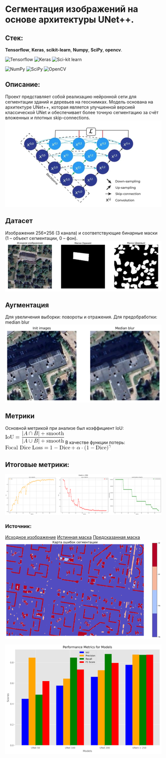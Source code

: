 # Сегментация изображений на основе архитектуры UNet++. 
## Стек:
**Tensorflow**, **Keras**, **scikit-learn**, **Numpy**, **SciPy**, **opencv**.

![Tensorflow](https://img.shields.io/badge/TensorFlow-FF6F00?style=for-the-badge&logo=TensorFlow&logoColor=white)
![Keras](![Tensorflow](https://img.shields.io/badge/TensorFlow-FF6F00?style=for-the-badge&logo=TensorFlow&logoColor=white))
![Sci-kit learn](https://img.shields.io/badge/scikit_learn-F7931E?style=for-the-badge&logo=scikit-learn&logoColor=white)

![NumPy](	https://img.shields.io/badge/Numpy-777BB4?style=for-the-badge&logo=numpy&logoColor=white)
![SciPy](https://img.shields.io/badge/SciPy-654FF0?style=for-the-badge&logo=SciPy&logoColor=white)
![OpenCV](https://img.shields.io/badge/OpenCV-27338e?style=for-the-badge&logo=OpenCV&logoColor=white)

## Описание: 
Проект представляет собой реализацию нейронной сети для сегментации зданий и деревьев на геоснимках. Модель основана на архитектуре UNet++, которая является улучшенной версией классической UNet и обеспечивает более точную сегментацию за счёт вложенных и плотных skip-connections.
![UNet](https://github.com/klon-22800/unet_plus_plus_segmentation/blob/main/graphics/Unet%2B%2B.png)

## Датасет
Изображения 256×256 (3 канала) и соответствующие бинарные маски (1 – объект сегментации, 0 – фон). 
![Dataset example](https://github.com/klon-22800/unet_plus_plus_segmentation/blob/main/graphics/dataset%20example.png)

## Аугментация
Для увеличения выборки: повороты и отражения. Для предобработки: median blur
![Median blur](https://github.com/klon-22800/unet_plus_plus_segmentation/blob/main/graphics/median%20blur.png)

## Метрики 
Основной метрикой при анализе был коэффициент IoU:
![IoU](https://github.com/klon-22800/unet_plus_plus_segmentation/blob/main/graphics/IoU.png)
В качестве функции потерь:
![Focal Dice loss](https://github.com/klon-22800/unet_plus_plus_segmentation/blob/main/graphics/FDL.png)

## Итоговые метрики: 
![Metrics](https://github.com/klon-22800/unet_plus_plus_segmentation/blob/main/graphics/unet%2B%2B%20250.png)

### Источник:
[Исходное изображение](https://github.com/klon-22800/unet_plus_plus_segmentation/blob/main/check/big_tlt_test.png)
[Истинная маска](https://github.com/klon-22800/unet_plus_plus_segmentation/blob/main/check/big_tlt_test_mask.png)
[Предсказанная маска](https://github.com/klon-22800/unet_plus_plus_segmentation/blob/main/check/big_tlt_check_250.png)
![Map of errors](https://github.com/klon-22800/unet_plus_plus_segmentation/blob/main/graphics/map_of_errors.png)

![test](https://github.com/klon-22800/unet_plus_plus_segmentation/blob/main/graphics/Performance%20Metrics%20for%20Models.png)
